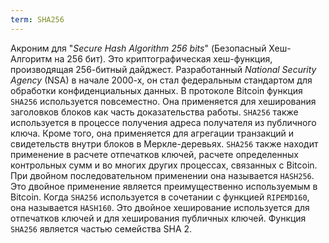 ```yaml
---
term: SHA256
---
```


Акроним для "*Secure Hash Algorithm 256 bits*" (Безопасный Хеш-Алгоритм на 256 бит). Это криптографическая хеш-функция, производящая 256-битный дайджест. Разработанный *National Security Agency* (NSA) в начале 2000-х, он стал федеральным стандартом для обработки конфиденциальных данных. В протоколе Bitcoin функция `SHA256` используется повсеместно. Она применяется для хеширования заголовков блоков как часть доказательства работы. `SHA256` также используется в процессе получения адреса получателя из публичного ключа. Кроме того, она применяется для агрегации транзакций и свидетельств внутри блоков в Меркле-деревьях. `SHA256` также находит применение в расчете отпечатков ключей, расчете определенных контрольных сумм и во многих других процессах, связанных с Bitcoin. При двойном последовательном применении она называется `HASH256`. Это двойное применение является преимущественно используемым в Bitcoin. Когда `SHA256` используется в сочетании с функцией `RIPEMD160`, она называется `HASH160`. Это двойное хеширование используется для отпечатков ключей и для хеширования публичных ключей. Функция `SHA256` является частью семейства SHA 2.
